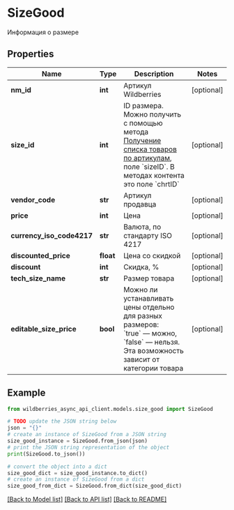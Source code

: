 # SizeGood

Информация о размере

## Properties

Name | Type | Description | Notes
------------ | ------------- | ------------- | -------------
**nm_id** | **int** | Артикул Wildberries | [optional] 
**size_id** | **int** | ID размера. Можно получить с помощью метода [Получение списка товаров по артикулам](./#tag/Spiski-tovarov/paths/~1api~1v2~1list~1goods~1filter/get), поле &#x60;sizeID&#x60;. В методах контента это поле &#x60;chrtID&#x60; | [optional] 
**vendor_code** | **str** | Артикул продавца | [optional] 
**price** | **int** | Цена | [optional] 
**currency_iso_code4217** | **str** | Валюта, по стандарту ISO 4217 | [optional] 
**discounted_price** | **float** | Цена со скидкой | [optional] 
**discount** | **int** | Скидка, % | [optional] 
**tech_size_name** | **str** | Размер товара | [optional] 
**editable_size_price** | **bool** | Можно ли устанавливать цены отдельно для разных размеров: &#x60;true&#x60; — можно, &#x60;false&#x60; — нельзя. Эта возможность зависит от категории товара  | [optional] 

## Example

```python
from wildberries_async_api_client.models.size_good import SizeGood

# TODO update the JSON string below
json = "{}"
# create an instance of SizeGood from a JSON string
size_good_instance = SizeGood.from_json(json)
# print the JSON string representation of the object
print(SizeGood.to_json())

# convert the object into a dict
size_good_dict = size_good_instance.to_dict()
# create an instance of SizeGood from a dict
size_good_from_dict = SizeGood.from_dict(size_good_dict)
```
[[Back to Model list]](../README.md#documentation-for-models) [[Back to API list]](../README.md#documentation-for-api-endpoints) [[Back to README]](../README.md)


